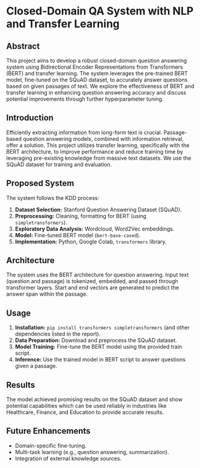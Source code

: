 # Closed-Domain QA System with NLP and Transfer Learning 

## Abstract
This project aims to develop a robust closed-domain question answering system using Bidirectional Encoder Representations from Transformers (BERT) and transfer learning. The system leverages the pre-trained BERT model, fine-tuned on the SQuAD dataset, to accurately answer questions based on given passages of text.  We explore the effectiveness of BERT and transfer learning in enhancing question answering accuracy and discuss potential improvements through further hyperparameter tuning.

## Introduction
Efficiently extracting information from long-form text is crucial. Passage-based question answering models, combined with information retrieval, offer a solution.  This project utilizes transfer learning, specifically with the BERT architecture, to improve performance and reduce training time by leveraging pre-existing knowledge from massive text datasets. We use the SQuAD dataset for training and evaluation.

## Proposed System
The system follows the KDD process:

1. **Dataset Selection:** Stanford Question Answering Dataset (SQuAD).
2. **Preprocessing:** Cleaning, formatting for BERT (using `simpletransformers`).
3. **Exploratory Data Analysis:** Wordcloud, Word2Vec embeddings.
4. **Model:** Fine-tuned BERT model (`bert-base-cased`).
5. **Implementation:** Python, Google Colab, `transformers` library.

## Architecture
The system uses the BERT architecture for question answering. Input text (question and passage) is tokenized, embedded, and passed through transformer layers. Start and end vectors are generated to predict the answer span within the passage.

## Usage
1. **Installation:** `pip install transformers simpletransformers` (and other dependencies listed in the report).
2. **Data Preparation:**  Download and preprocess the SQuAD dataset.
3. **Model Training:** Fine-tune the BERT model using the provided train script.
4. **Inference:**  Use the trained model in BERT script to answer questions given a passage.


## Results
The model achieved promising results on the SQuAD dataset and show potential capabilities which can be used reliably in industries like Healthcare, Finance, and Education to provide accurate results.

## Future Enhancements
* Domain-specific fine-tuning.
* Multi-task learning (e.g., question answering, summarization).
* Integration of external knowledge sources.
